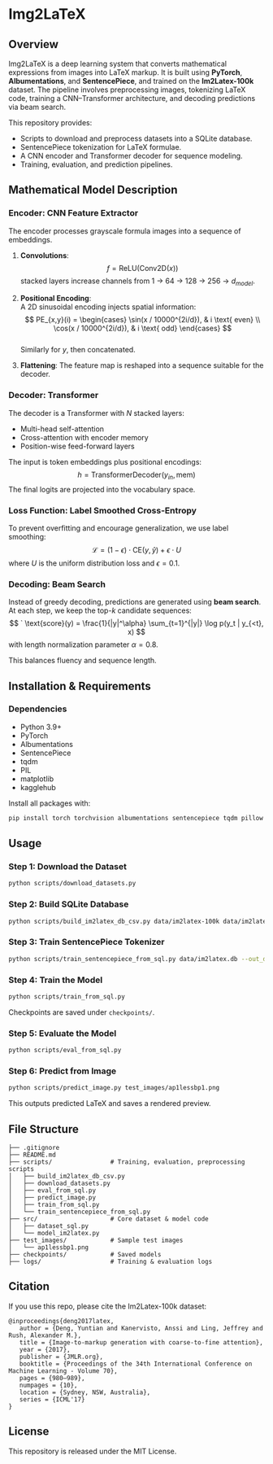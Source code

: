 # Img2LaTeX

## Overview

Img2LaTeX is a deep learning system that converts mathematical expressions from images into LaTeX markup. It is built using **PyTorch**, **Albumentations**, and **SentencePiece**, and trained on the **Im2Latex-100k** dataset. The pipeline involves preprocessing images, tokenizing LaTeX code, training a CNN–Transformer architecture, and decoding predictions via beam search.

This repository provides:
- Scripts to download and preprocess datasets into a SQLite database.
- SentencePiece tokenization for LaTeX formulae.
- A CNN encoder and Transformer decoder for sequence modeling.
- Training, evaluation, and prediction pipelines.

## Mathematical Model Description

### Encoder: CNN Feature Extractor

The encoder processes grayscale formula images into a sequence of embeddings.

1. **Convolutions**:  
   $$
      f = \text{ReLU}(\text{Conv2D}(x))
   $$ 
   stacked layers increase channels from 1 → 64 → 128 → 256 → $d_{model}$.

2. **Positional Encoding**:  
   A 2D sinusoidal encoding injects spatial information:  
   $$
      PE_{x,y}(i) =
      \begin{cases}
         \sin(x / 10000^{2i/d}), & i \text{ even} \\
         \cos(x / 10000^{2i/d}), & i \text{ odd}
      \end{cases}
   $$  
   Similarly for $y$, then concatenated.

3. **Flattening**: The feature map is reshaped into a sequence suitable for the decoder.

### Decoder: Transformer

The decoder is a Transformer with $N$ stacked layers:
- Multi-head self-attention
- Cross-attention with encoder memory
- Position-wise feed-forward layers

The input is token embeddings plus positional encodings:  
$$
   h = \text{TransformerDecoder}(y_{in}, \text{mem})
$$
The final logits are projected into the vocabulary space.

### Loss Function: Label Smoothed Cross-Entropy

To prevent overfitting and encourage generalization, we use label smoothing:  
$$
   \mathcal{L} = (1-\epsilon) \cdot \text{CE}(y, \hat{y}) + \epsilon \cdot U
$$ 
where $U$ is the uniform distribution loss and $\epsilon = 0.1$.

### Decoding: Beam Search

Instead of greedy decoding, predictions are generated using **beam search**. At each step, we keep the top-$k$ candidate sequences:  
$$
`   \text{score}(y) = \frac{1}{|y|^\alpha} \sum_{t=1}^{|y|} \log p(y_t | y_{<t}, x)
$$ 
with length normalization parameter $\alpha = 0.8$.

This balances fluency and sequence length.

## Installation & Requirements

### Dependencies
- Python 3.9+
- PyTorch
- Albumentations
- SentencePiece
- tqdm
- PIL
- matplotlib
- kagglehub

Install all packages with:
```bash
pip install torch torchvision albumentations sentencepiece tqdm pillow matplotlib kagglehub
```

## Usage

### Step 1: Download the Dataset
```bash
python scripts/download_datasets.py
```

### Step 2: Build SQLite Database
```bash
python scripts/build_im2latex_db_csv.py data/im2latex-100k data/im2latex.db
```

### Step 3: Train SentencePiece Tokenizer
```bash
python scripts/train_sentencepiece_from_sql.py data/im2latex.db --out_dir data/spm --vocab_size 2000
```

### Step 4: Train the Model
```bash
python scripts/train_from_sql.py
```

Checkpoints are saved under `checkpoints/`.

### Step 5: Evaluate the Model
```bash
python scripts/eval_from_sql.py
```

### Step 6: Predict from Image
```bash
python scripts/predict_image.py test_images/ap1lessbp1.png
```

This outputs predicted LaTeX and saves a rendered preview.

## File Structure

```
├── .gitignore
├── README.md
├── scripts/                # Training, evaluation, preprocessing scripts
│   ├── build_im2latex_db_csv.py
│   ├── download_datasets.py
│   ├── eval_from_sql.py
│   ├── predict_image.py
│   ├── train_from_sql.py
│   └── train_sentencepiece_from_sql.py
├── src/                    # Core dataset & model code
│   ├── dataset_sql.py
│   └── model_im2latex.py
├── test_images/            # Sample test images
│   └── ap1lessbp1.png
├── checkpoints/            # Saved models
├── logs/                   # Training & evaluation logs

```

## Citation

If you use this repo, please cite the Im2Latex-100k dataset:

```
@inproceedings{deng2017latex,
   author = {Deng, Yuntian and Kanervisto, Anssi and Ling, Jeffrey and Rush, Alexander M.},
   title = {Image-to-markup generation with coarse-to-fine attention},
   year = {2017},
   publisher = {JMLR.org},
   booktitle = {Proceedings of the 34th International Conference on Machine Learning - Volume 70},
   pages = {980–989},
   numpages = {10},
   location = {Sydney, NSW, Australia},
   series = {ICML'17}
}
```

## License

This repository is released under the MIT License.
